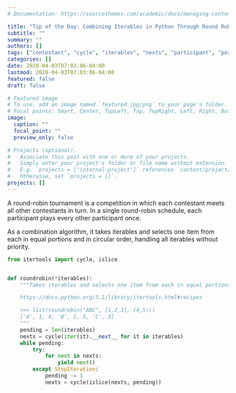 ```yaml
---
# Documentation: https://sourcethemes.com/academic/docs/managing-content/

title: "Tip of the Day: Combining Iterables in Python Through Round Robin"
subtitle: ""
summary: ""
authors: []
tags: ["contestant", "cycle", "iterables", "nexts", "participant", "portion", "python", "robin", "roundrobin"]
categories: []
date: 2020-04-03T07:03:06-04:00
lastmod: 2020-04-03T07:03:06-04:00
featured: false
draft: false

# Featured image
# To use, add an image named `featured.jpg/png` to your page's folder.
# Focal points: Smart, Center, TopLeft, Top, TopRight, Left, Right, BottomLeft, Bottom, BottomRight.
image:
  caption: ""
  focal_point: ""
  preview_only: false

# Projects (optional).
#   Associate this post with one or more of your projects.
#   Simply enter your project's folder or file name without extension.
#   E.g. `projects = ["internal-project"]` references `content/project/deep-learning/index.md`.
#   Otherwise, set `projects = []`.
projects: []
---
```


A round-robin tournament is a competition in which each contestant meets all other contestants in turn. In a single round-robin schedule, each participant plays every other participant once.

As a combination algorithm, it takes iterables and selects one item from each in equal portions and in circular order, handling all iterables without priority.

```python
from itertools import cycle, islice


def roundrobin(*iterables):
    """Takes iterables and selects one item from each in equal portions and in circular order.

    https://docs.python.org/3.1/library/itertools.html#recipes

    >>> list(roundrobin("ABC", [1,2,3], (4,5)))
    ['A', 1, 4, 'B', 2, 5, 'C', 3]
    """
    pending = len(iterables)
    nexts = cycle(iter(it).__next__ for it in iterables)
    while pending:
        try:
            for next in nexts:
                yield next()
        except StopIteration:
            pending -= 1
            nexts = cycle(islice(nexts, pending))
```

